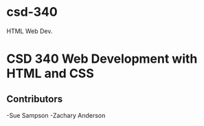 # csd-340
HTML Web Dev.

# CSD 340 Web Development with HTML and CSS 
## Contributors
-Sue Sampson
-Zachary Anderson
